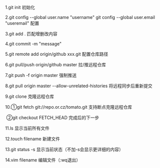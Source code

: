 1.git init 初始化

2.git config --global user.name "username"
	git config --global user.email "useremail" 配置

3.git add . 匹配增删改内容

4.git commit -m "message"

5.git remote add origin/github xxx.git 配置仓库路径

6.git pull/push origin/github master 拉/推远程仓库

7.git push -f origin master 强制推送

8.git pull origin master  --allow-unrelated-histories 将远程同步后重新提交

9.git clone 克隆远程仓库

10.①git fetch git://repo.or.cz/tomato.git 支持断点克隆远程仓库

​	 ②git checkout FETCH_HEAD 完成后的下一步

11.ls 显示当前所有文件

12.touch filename 新建文件

13.git status -s 显示当前状态（不加-s会显示更详细的内容）

14.vim filename 编辑文件（:wq退出）